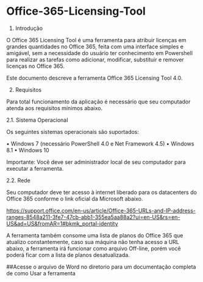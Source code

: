 # Office-365-Licensing-Tool

1.	Introdução
 
O Office 365 Licensing Tool é uma ferramenta para atribuir licenças em grandes quantidades no Office 365, feita com uma interface simples e amigável, sem a necessidade do usuário ter conhecimento em Powershell para realizar as tarefas como adicionar, modificar, substituir e remover licenças no Office 365.
 
Este documento descreve a ferramenta Office 365 Licensing Tool 4.0.

2.	Requisitos

Para total funcionamento da aplicação é necessário que seu computador atenda aos requisitos mínimos abaixo.
 
2.1.	Sistema Operacional

Os seguintes sistemas operacionais são suportados:

•	Windows 7 (necessário PowerShell 4.0 e Net Framework 4.5)
•	Windows 8.1
•	Windows 10
 
Importante: Você deve ser administrador local de seu computador para executar a ferramenta.
 
2.2.	Rede 
 
Seu computador deve ter acesso à internet liberado para os datacenters do Office 365 conforme o link oficial da Microsoft abaixo.
 
https://support.office.com/en-us/article/Office-365-URLs-and-IP-address-ranges-8548a211-3fe7-47cb-abb1-355ea5aa88a2?ui=en-US&rs=en-US&ad=US&fromAR=1#bkmk_portal-identity
 
A ferramenta também consome uma lista de planos do Office 365 que atualizo constantemente, caso sua máquina não tenha acesso a URL abaixo, a ferramenta irá funcionar como arquivo Off-line, porém você poderá ficar com a lista de planos desatualizada.


##Acesse o arquivo de Word no diretorio para um documentação completa de como Usar a ferramenta 
